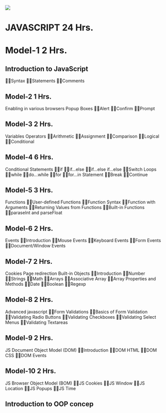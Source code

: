 <img src="https://www.ducatindia.com/images/logo.png">

# JAVASCRIPT 24 Hrs.
# Model-1 2 Hrs.
## Introduction to JavaScript
 Syntax 
 Statements 
 Comments
## Model-2 1 Hrs.
Enabling in various browsers 
Popup Boxes
 Alert 
 Confirm 
 Prompt
## Model-3 2 Hrs.
Variables 
Operators
 Arithmetic 
 Assignment 
 Comparison 
 Logical 
 Conditional
## Model-4 6 Hrs.
Conditional Statements
 if 
 if...else 
 if...else if...else 
 Switch
Loops
 while 
 do...while 
 for 
 for...in Statement 
 Break 
 Continue
## Model-5 3 Hrs.
Functions
 User-defined Functions 
 Function Syntax 
 Function with Arguments 
 Returning Values from Functions 
 Built-in Functions 
 paraseInt and parseFloat
## Model-6 2 Hrs.
Events
 Introduction 
 Mouse Events 
 Keyboard Events 
 Form Events 
 Document/Window Events
## Model-7 2 Hrs.
Cookies 
Page redirection 
Built-in Objects
 Introduction 
 Number 
 Strings 
 Math 
 Arrays 
 Associative Array 
 Array Properties and Methods 
 Date 
 Boolean 
 Regexp
## Model-8 2 Hrs.
Advanced javascript
 Form Validations 
 Basics of Form Validation 
 Validating Radio Buttons 
 Validating Checkboxes 
 Validating Select Menus 
 Validating Textareas
## Model-9 2 Hrs.
JS Document Object Model (DOM)
 Introduction
 DOM HTML
 DOM CSS
 DOM Events
## Model-10 2 Hrs.
JS Browser Object Model (BOM)
 JS Cookies
 JS Window
 JS Location
 JS Popups
 JS Time
## Introduction to OOP concep
